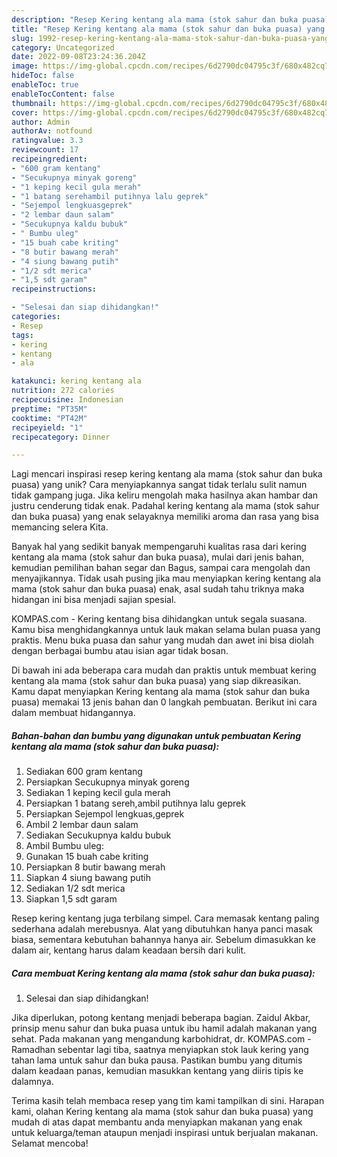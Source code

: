 ```yaml
---
description: "Resep Kering kentang ala mama (stok sahur dan buka puasa) yang Bisa Manjain Lidah"
title: "Resep Kering kentang ala mama (stok sahur dan buka puasa) yang Bisa Manjain Lidah"
slug: 1992-resep-kering-kentang-ala-mama-stok-sahur-dan-buka-puasa-yang-bisa-manjain-lidah
category: Uncategorized
date: 2022-09-08T23:24:36.204Z
image: https://img-global.cpcdn.com/recipes/6d2790dc04795c3f/680x482cq70/kering-kentang-ala-mama-stok-sahur-dan-buka-puasa-foto-resep-utama.jpg
hideToc: false
enableToc: true
enableTocContent: false
thumbnail: https://img-global.cpcdn.com/recipes/6d2790dc04795c3f/680x482cq70/kering-kentang-ala-mama-stok-sahur-dan-buka-puasa-foto-resep-utama.jpg
cover: https://img-global.cpcdn.com/recipes/6d2790dc04795c3f/680x482cq70/kering-kentang-ala-mama-stok-sahur-dan-buka-puasa-foto-resep-utama.jpg
author: Admin
authorAv: notfound
ratingvalue: 3.3
reviewcount: 17
recipeingredient:
- "600 gram kentang"
- "Secukupnya minyak goreng"
- "1 keping kecil gula merah"
- "1 batang serehambil putihnya lalu geprek"
- "Sejempol lengkuasgeprek"
- "2 lembar daun salam"
- "Secukupnya kaldu bubuk"
- " Bumbu uleg"
- "15 buah cabe kriting"
- "8 butir bawang merah"
- "4 siung bawang putih"
- "1/2 sdt merica"
- "1,5 sdt garam"
recipeinstructions:

- "Selesai dan siap dihidangkan!"
categories:
- Resep
tags:
- kering
- kentang
- ala

katakunci: kering kentang ala 
nutrition: 272 calories
recipecuisine: Indonesian
preptime: "PT35M"
cooktime: "PT42M"
recipeyield: "1"
recipecategory: Dinner

---
```





Lagi mencari inspirasi resep kering kentang ala mama (stok sahur dan buka puasa) yang unik? Cara menyiapkannya sangat tidak terlalu sulit namun tidak gampang juga. Jika keliru mengolah maka hasilnya akan hambar dan justru cenderung tidak enak. Padahal kering kentang ala mama (stok sahur dan buka puasa) yang enak selayaknya memiliki aroma dan rasa yang bisa memancing selera Kita.





Banyak hal yang sedikit banyak mempengaruhi kualitas rasa dari kering kentang ala mama (stok sahur dan buka puasa), mulai dari jenis bahan, kemudian pemilihan bahan segar dan Bagus, sampai cara mengolah dan menyajikannya. Tidak usah pusing jika mau menyiapkan kering kentang ala mama (stok sahur dan buka puasa) enak,      asal sudah tahu triknya maka hidangan ini bisa menjadi sajian spesial.














KOMPAS.com - Kering kentang bisa dihidangkan untuk segala suasana. Kamu bisa menghidangkannya untuk lauk makan selama bulan puasa yang praktis. Menu buka puasa dan sahur yang mudah dan awet ini bisa diolah dengan berbagai bumbu atau isian agar tidak bosan.






Di bawah ini ada beberapa cara mudah dan praktis untuk membuat kering kentang ala mama (stok sahur dan buka puasa) yang siap dikreasikan. Kamu dapat menyiapkan Kering kentang ala mama (stok sahur dan buka puasa) memakai 13 jenis bahan dan 0 langkah pembuatan. Berikut ini cara dalam membuat hidangannya.

<!--inarticleads1-->

##### Bahan-bahan dan bumbu yang digunakan untuk pembuatan Kering kentang ala mama (stok sahur dan buka puasa):

1. Sediakan 600 gram kentang
1. Persiapkan Secukupnya minyak goreng
1. Sediakan 1 keping kecil gula merah
1. Persiapkan 1 batang sereh,ambil putihnya lalu geprek
1. Persiapkan Sejempol lengkuas,geprek
1. Ambil 2 lembar daun salam
1. Sediakan Secukupnya kaldu bubuk
1. Ambil  Bumbu uleg:
1. Gunakan 15 buah cabe kriting
1. Persiapkan 8 butir bawang merah
1. Siapkan 4 siung bawang putih
1. Sediakan 1/2 sdt merica
1. Siapkan 1,5 sdt garam


Resep kering kentang juga terbilang simpel. Cara memasak kentang paling sederhana adalah merebusnya. Alat yang dibutuhkan hanya panci masak biasa, sementara kebutuhan bahannya hanya air. Sebelum dimasukkan ke dalam air, kentang harus dalam keadaan bersih dari kulit. 

<!--inarticleads2-->

##### Cara membuat Kering kentang ala mama (stok sahur dan buka puasa):


1. Selesai dan siap dihidangkan!

Jika diperlukan, potong kentang menjadi beberapa bagian. Zaidul Akbar, prinsip menu sahur dan buka puasa untuk ibu hamil adalah makanan yang sehat. Pada makanan yang mengandung karbohidrat, dr. KOMPAS.com - Ramadhan sebentar lagi tiba, saatnya menyiapkan stok lauk kering yang tahan lama untuk sahur dan buka pausa. Pastikan bumbu yang ditumis dalam keadaan panas, kemudian masukkan kentang yang diiris tipis ke dalamnya. 

Terima kasih telah membaca resep yang tim kami tampilkan di sini. Harapan kami, olahan Kering kentang ala mama (stok sahur dan buka puasa) yang mudah di atas dapat membantu anda menyiapkan makanan yang enak untuk keluarga/teman ataupun menjadi inspirasi untuk berjualan makanan. Selamat mencoba!
